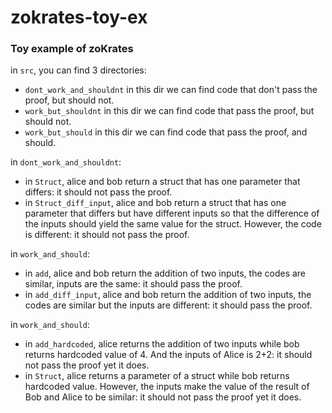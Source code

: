 # zokrates-toy-ex
### Toy example of zoKrates

in ``src``, you can find 3 directories: 
- ```dont_work_and_shouldnt``` in this dir we can find code that don't pass the proof, but should not.
- ```work_but_shouldnt``` in this dir we can find code that pass the proof, but should not.
- ```work_but_should``` in this dir we can find code that pass the proof, and should.

in ```dont_work_and_shouldnt```:
- in ```Struct```, alice and bob return a struct that has one parameter that differs: it should not pass the proof. 
- in ```Struct_diff_input```, alice and bob return a struct that has one parameter that differs but have different inputs so that the difference of the inputs should yield the same value for the struct. However, the code is different: it should not pass the proof. 

in ```work_and_should```:
- in ``add``, alice and bob return the addition of two inputs, the codes are similar, inputs are the same: it should pass the proof.
- in ``add_diff_input``, alice and bob return the addition of two inputs, the codes are similar but the inputs are different: it should pass the proof.

in ```work_and_should```:
- in ``add_hardcoded``, alice returns the addition of two inputs while bob returns hardcoded value of 4. And the inputs of Alice is 2+2: it should not pass the proof yet it does.
- in ``Struct``, alice returns a parameter of a struct while bob returns hardcoded value. However, the inputs make the value of the result of Bob and Alice to be similar: it should not pass the proof yet it does.
